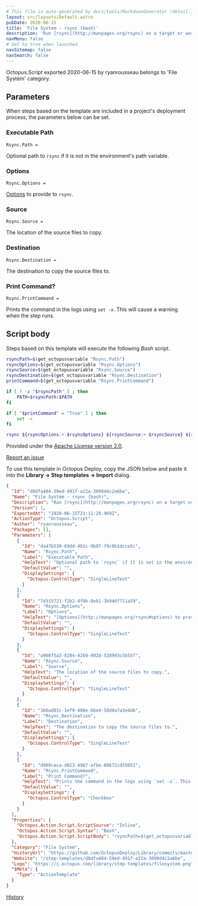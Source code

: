 ```yaml
---
# This file is auto-generated by docs/tools/MarkdownGenerator (detail.js)
layout: src/layouts/Default.astro
pubDate: 2020-06-15
title: 'File System - rsync (bash)'
description: 'Run [rsync](http://manpages.org/rsync) on a target or worker.'
navMenu: false
# Set to true when launched
navSitemap: false
navSearch: false
---
```


Octopus.Script exported 2020-06-15 by ryanrousseau belongs to 'File System' category.

## Parameters

When steps based on the template are included in a project's deployment process, the parameters below can be set.


<div class="param">

### Executable Path

`Rsync.Path = `

Optional path to `rsync` if it is not in the environment's path variable.

</div>
        
<div class="param">

### Options

`Rsync.Options = `

[Options](http://manpages.org/rsync#options) to provide to `rsync`.

</div>
        
<div class="param">

### Source

`Rsync.Source = `

The location of the source files to copy.

</div>
        
<div class="param">

### Destination

`Rsync.Destination = `

The destination to copy the source files to.

</div>
        
<div class="param">

### Print Command?

`Rsync.PrintCommand = `

Prints the command in the logs using `set -x`. This will cause a warning when the step runs.

</div>
        

## Script body

Steps based on this template will execute the following *Bash* script.

```bash
rsyncPath=$(get_octopusvariable "Rsync.Path")
rsyncOptions=$(get_octopusvariable "Rsync.Options")
rsyncSource=$(get_octopusvariable "Rsync.Source")
rsyncDestination=$(get_octopusvariable "Rsync.Destination")
printCommand=$(get_octopusvariable "Rsync.PrintCommand")

if [ ! -z "$rsyncPath" ] ; then
   	PATH=$rsyncPath:$PATH
fi

if [ "$printCommand" = "True" ] ; then
    set -x
fi

rsync ${rsyncOptions:+ $rsyncOptions} ${rsyncSource:+ $rsyncSource} ${rsyncDestination:+ $rsyncDestination}
```

Provided under the [Apache License version 2.0](https://github.com/OctopusDeploy/Library/blob/master/LICENSE.txt).

[Report an issue](https://github.com/OctopusDeploy/Library/issues/new?assignees=&labels=&projects=&template=bug-report.yml&title=Issue%20with%20File%20System%20-%20rsync%20(bash)&step-template=File%20System%20-%20rsync%20(bash))

<div class="get-json">

To use this template in Octopus Deploy, copy the JSON below and paste it into the **Library → Step templates → Import** dialog.

```json
{
  "Id": "d8dfa484-59ed-491f-a22a-3098d4c2a6be",
  "Name": "File System - rsync (bash)",
  "Description": "Run [rsync](http://manpages.org/rsync) on a target or worker.",
  "Version": 1,
  "ExportedAt": "2020-06-15T21:11:29.969Z",
  "ActionType": "Octopus.Script",
  "Author": "ryanrousseau",
  "Packages": [],
  "Parameters": [
    {
      "Id": "da47b530-69dd-482c-9b97-f9c0b1dcca5c",
      "Name": "Rsync.Path",
      "Label": "Executable Path",
      "HelpText": "Optional path to `rsync` if it is not in the environment's path variable.",
      "DefaultValue": "",
      "DisplaySettings": {
        "Octopus.ControlType": "SingleLineText"
      }
    },
    {
      "Id": "7d315721-f2b2-4f0b-8eb1-3b946f711a59",
      "Name": "Rsync.Options",
      "Label": "Options",
      "HelpText": "[Options](http://manpages.org/rsync#options) to provide to `rsync`.",
      "DefaultValue": "",
      "DisplaySettings": {
        "Octopus.ControlType": "SingleLineText"
      }
    },
    {
      "Id": "a908f5a3-8284-42b9-992d-528993c5b55f",
      "Name": "Rsync.Source",
      "Label": "Source",
      "HelpText": "The location of the source files to copy.",
      "DefaultValue": "",
      "DisplaySettings": {
        "Octopus.ControlType": "SingleLineText"
      }
    },
    {
      "Id": "366ad01c-1ef9-408e-bbed-58d0a7a3e4db",
      "Name": "Rsync.Destination",
      "Label": "Destination",
      "HelpText": "The destination to copy the source files to.",
      "DefaultValue": "",
      "DisplaySettings": {
        "Octopus.ControlType": "SingleLineText"
      }
    },
    {
      "Id": "d969ceca-d823-4967-afbe-80672cd55051",
      "Name": "Rsync.PrintCommand",
      "Label": "Print Command?",
      "HelpText": "Prints the command in the logs using `set -x`. This will cause a warning when the step runs.",
      "DefaultValue": "",
      "DisplaySettings": {
        "Octopus.ControlType": "Checkbox"
      }
    }
  ],
  "Properties": {
    "Octopus.Action.Script.ScriptSource": "Inline",
    "Octopus.Action.Script.Syntax": "Bash",
    "Octopus.Action.Script.ScriptBody": "rsyncPath=$(get_octopusvariable \"Rsync.Path\")\nrsyncOptions=$(get_octopusvariable \"Rsync.Options\")\nrsyncSource=$(get_octopusvariable \"Rsync.Source\")\nrsyncDestination=$(get_octopusvariable \"Rsync.Destination\")\nprintCommand=$(get_octopusvariable \"Rsync.PrintCommand\")\n\nif [ ! -z \"$rsyncPath\" ] ; then\n   \tPATH=$rsyncPath:$PATH\nfi\n\nif [ \"$printCommand\" = \"True\" ] ; then\n    set -x\nfi\n\nrsync ${rsyncOptions:+ $rsyncOptions} ${rsyncSource:+ $rsyncSource} ${rsyncDestination:+ $rsyncDestination}"
  },
  "Category": "File System",
  "HistoryUrl": "https://github.com/OctopusDeploy/Library/commits/master/step-templates//opt/buildagent/work/75443764cd38076d/step-templates/file-system-rsync.json",
  "Website": "/step-templates/d8dfa484-59ed-491f-a22a-3098d4c2a6be",
  "Logo": "https://i.octopus.com/library/step-templates/filesystem.png",
  "$Meta": {
    "Type": "ActionTemplate"
  }
}
```

[History](https://github.com/OctopusDeploy/Library/commits/master/step-templates/https://github.com/OctopusDeploy/Library/commits/master/step-templates//opt/buildagent/work/75443764cd38076d/step-templates/file-system-rsync.json)

</div>
